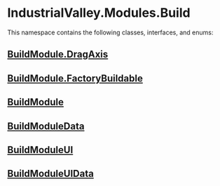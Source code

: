 # IndustrialValley.Modules.Build

This namespace contains the following classes, interfaces, and enums:

## [BuildModule.DragAxis](/api/IndustrialValley.Modules.Build/BuildModule.DragAxis.md)


## [BuildModule.FactoryBuildable](/api/IndustrialValley.Modules.Build/BuildModule.FactoryBuildable.md)


## [BuildModule](/api/IndustrialValley.Modules.Build/BuildModule.md)


## [BuildModuleData](/api/IndustrialValley.Modules.Build/BuildModuleData.md)


## [BuildModuleUI](/api/IndustrialValley.Modules.Build/BuildModuleUI.md)


## [BuildModuleUIData](/api/IndustrialValley.Modules.Build/BuildModuleUIData.md)

